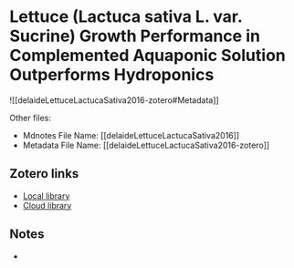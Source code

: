# Lettuce (Lactuca sativa L. var. Sucrine) Growth Performance in Complemented Aquaponic Solution Outperforms Hydroponics

![[delaideLettuceLactucaSativa2016-zotero#Metadata]]

Other files:
* Mdnotes File Name: [[delaideLettuceLactucaSativa2016]]
* Metadata File Name: [[delaideLettuceLactucaSativa2016-zotero]]

##  Zotero links
* [Local library](zotero://select/items/1_DBXDVSNK)
* [Cloud library](http://zotero.org/users/5448669/items/DBXDVSNK)

## Notes
- 